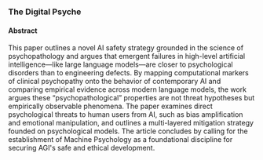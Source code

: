### The Digital Psyche

#### Abstract
This paper outlines a novel AI safety strategy grounded in the science of psychopathology and argues that emergent failures in high-level artificial intelligence—like large language models—are closer to psychological disorders than to engineering defects. By mapping computational markers of clinical psychopathy onto the behavior of contemporary AI and comparing empirical evidence across modern language models, the work argues these “psychopathological” properties are not threat hypotheses but empirically observable phenomena. The paper examines direct psychological threats to human users from AI, such as bias amplification and emotional manipulation, and outlines a multi-layered mitigation strategy founded on psychological models. The article concludes by calling for the establishment of Machine Psychology as a foundational discipline for securing AGI's safe and ethical development.
